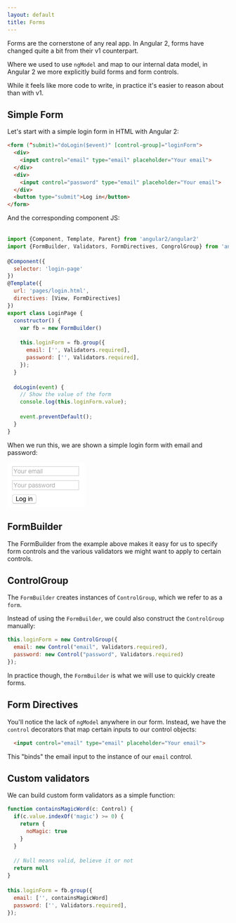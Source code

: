 ```yaml
---
layout: default
title: Forms
---
```


Forms are the cornerstone of any real app. In Angular 2, forms have changed quite a bit from their v1 counterpart.

Where we used to use `ngModel` and map to our internal data model, in Angular 2 we more explicitly build forms and form controls.

While it feels like more code to write, in practice it's easier to reason about than with v1.

## Simple Form

Let's start with a simple login form in HTML with Angular 2:

```html
<form (^submit)="doLogin($event)" [control-group]="loginForm">
  <div>
    <input control="email" type="email" placeholder="Your email">
  </div>
  <div>
    <input control="password" type="email" placeholder="Your email">
  </div>
  <button type="submit">Log in</button>
</form>
```

And the corresponding component JS:

```javascript

import {Component, Template, Parent} from 'angular2/angular2'
import {FormBuilder, Validators, FormDirectives, CongrolGroup} from 'angular2/forms';

@Component({
  selector: 'login-page'
})
@Template({
  url: 'pages/login.html',
  directives: [View, FormDirectives]
})
export class LoginPage {
  constructor() {
    var fb = new FormBuilder()

    this.loginForm = fb.group({
      email: ['', Validators.required],
      password: ['', Validators.required],
    });
  }

  doLogin(event) {
    // Show the value of the form
    console.log(this.loginForm.value);

    event.preventDefault();
  }
}

```

When we run this, we are shown a simple login form with email and password:

![ex](ex1.png)

## FormBuilder

The FormBuilder from the example above makes it easy for us to specify form controls and the various
validators we might want to apply to certain controls.

## ControlGroup

The `FormBuilder` creates instances of `ControlGroup`, which we refer to as a `form`. 

Instead of using the `FormBuilder`, we could also construct the `ControlGroup` manually:

```javascript
this.loginForm = new ControlGroup({
  email: new Control("email", Validators.required),
  password: new Control("password", Validators.required)
});
```

In practice though, the `FormBuilder` is what we will use to quickly create forms.

## Form Directives

You'll notice the lack of `ngModel` anywhere in our form. Instead, we have the `control` decorators that
map certain inputs to our control objects:

```html
  <input control="email" type="email" placeholder="Your email">
```

This "binds" the email input to the instance of our `email` control.

## Custom validators

We can build custom form validators as a simple function:

```javascript
function containsMagicWord(c: Control) {
  if(c.value.indexOf('magic') >= 0) {
    return {
      noMagic: true
    }
  }

  // Null means valid, believe it or not
  return null
}

this.loginForm = fb.group({
  email: ['', containsMagicWord]
  password: ['', Validators.required],
});
```
